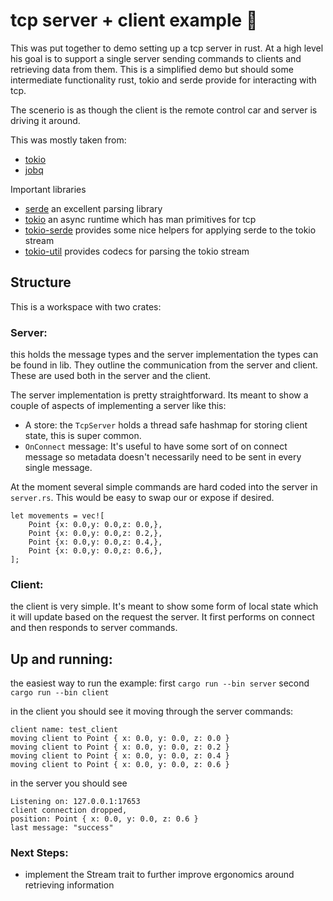 # tcp server + client example 🚀
This was put together to demo setting up a tcp server in rust. At a high level his goal is to support a single server sending commands to clients and retrieving data from them. This is a simplified demo but should some intermediate functionality rust, tokio and serde provide for interacting with tcp.

The scenerio is as though the client is the remote control car and server is driving it around.

This was mostly taken from:
- [tokio](https://github.com/carllerche/tokio-serde/tree/master/examples)
- [jobq](https://github.com/cetra3/jobq)

Important libraries
- [serde](https://serde.rs/) an excellent parsing library
- [tokio](https://github.com/tokio-rs/tokio/tree/master) an async runtime which has man primitives for tcp
- [tokio-serde](https://github.com/carllerche/tokio-serde) provides some nice helpers for applying serde to the tokio stream
- [tokio-util](https://github.com/tokio-rs/tokio/tree/master/tokio-util) provides codecs for parsing the tokio stream

## Structure
This is a workspace with two crates:
### Server:
this holds the message types and the server implementation 
the types can be found in lib. They outline the communication from the server and client. These are used both in the server and the client. 

The server implementation is pretty straightforward. Its meant to show a couple of aspects of implementing a server like this:
- A store: the `TcpServer` holds a thread safe hashmap for storing client state, this is super common.
- `OnConnect` message: It's useful to have some sort of on connect message so metadata doesn't necessarily need to be sent in every single message.

At the moment several simple commands are hard coded into the server in `server.rs`. This would be easy to swap our or expose if desired.
```    
let movements = vec![
    Point {x: 0.0,y: 0.0,z: 0.0,},
    Point {x: 0.0,y: 0.0,z: 0.2,},
    Point {x: 0.0,y: 0.0,z: 0.4,},
    Point {x: 0.0,y: 0.0,z: 0.6,},
];
```

### Client:
the client is very simple. It's meant to show some form of local state which it will update based on the request the server. It first performs on connect and then responds to server commands.

## Up and running:
the easiest way to run the example:
first `cargo run --bin server`
second `cargo run --bin client`

in the client you should see it moving through the server commands:
```
client name: test_client
moving client to Point { x: 0.0, y: 0.0, z: 0.0 }
moving client to Point { x: 0.0, y: 0.0, z: 0.2 }
moving client to Point { x: 0.0, y: 0.0, z: 0.4 }
moving client to Point { x: 0.0, y: 0.0, z: 0.6 }
```

in the server you should see
```
Listening on: 127.0.0.1:17653
client connection dropped, 
position: Point { x: 0.0, y: 0.0, z: 0.6 }
last message: "success"
```

### Next Steps:
- implement the Stream trait to further improve ergonomics around retrieving information